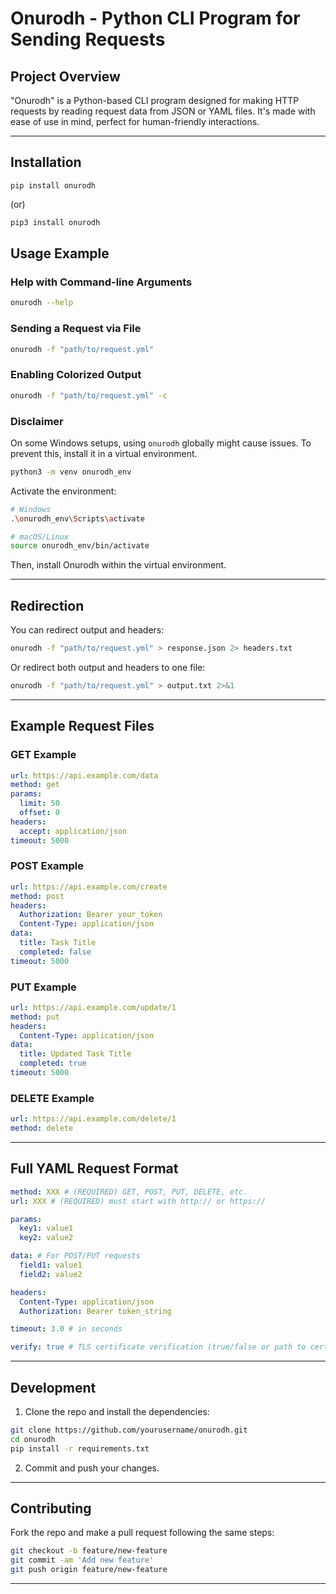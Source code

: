 # Onurodh - Python CLI Program for Sending Requests

## Project Overview

"Onurodh" is a Python-based CLI program designed for making HTTP requests by reading request data from JSON or YAML files. It's made with ease of use in mind, perfect for human-friendly interactions.

---

## Installation

```bas
pip install onurodh
```

(or)

```bash
pip3 install onurodh
```

## Usage Example

### Help with Command-line Arguments

```bash
onurodh --help
```

### Sending a Request via File

```bash
onurodh -f "path/to/request.yml"
```

### Enabling Colorized Output

```bash
onurodh -f "path/to/request.yml" -c
```

### Disclaimer

On some Windows setups, using `onurodh` globally might cause issues. To prevent this, install it in a virtual environment.

```bash
python3 -m venv onurodh_env
```

Activate the environment:

```bash
# Windows
.\onurodh_env\Scripts\activate

# macOS/Linux
source onurodh_env/bin/activate
```

Then, install Onurodh within the virtual environment.

---

## Redirection

You can redirect output and headers:

```bash
onurodh -f "path/to/request.yml" > response.json 2> headers.txt
```

Or redirect both output and headers to one file:

```bash
onurodh -f "path/to/request.yml" > output.txt 2>&1
```

---

## Example Request Files

### GET Example

```yaml
url: https://api.example.com/data
method: get
params:
  limit: 50
  offset: 0
headers:
  accept: application/json
timeout: 5000
```

### POST Example

```yaml
url: https://api.example.com/create
method: post
headers:
  Authorization: Bearer your_token
  Content-Type: application/json
data:
  title: Task Title
  completed: false
timeout: 5000
```

### PUT Example

```yaml
url: https://api.example.com/update/1
method: put
headers:
  Content-Type: application/json
data:
  title: Updated Task Title
  completed: true
timeout: 5000
```

### DELETE Example

```yaml
url: https://api.example.com/delete/1
method: delete
```

---

## Full YAML Request Format

```yaml
method: XXX # (REQUIRED) GET, POST, PUT, DELETE, etc.
url: XXX # (REQUIRED) must start with http:// or https://

params: 
  key1: value1
  key2: value2

data: # For POST/PUT requests
  field1: value1
  field2: value2

headers: 
  Content-Type: application/json
  Authorization: Bearer token_string

timeout: 3.0 # in seconds

verify: true # TLS certificate verification (true/false or path to cert)
```

---

## Development

1. Clone the repo and install the dependencies:

```bash
git clone https://github.com/yourusername/onurodh.git
cd onurodh
pip install -r requirements.txt
```

2. Commit and push your changes.

---

## Contributing

Fork the repo and make a pull request following the same steps:

```bash
git checkout -b feature/new-feature
git commit -am 'Add new feature'
git push origin feature/new-feature
```

---
